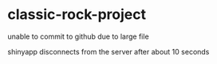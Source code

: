# classic-rock-project


unable to commit to github due to large file

shinyapp disconnects from the server after about 10 seconds
